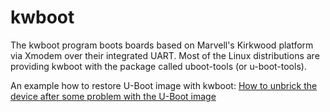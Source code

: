 # kwboot

The kwboot program boots boards based on Marvell's Kirkwood platform via Xmodem over their integrated UART. Most of the Linux distributions are providing kwboot with the package called uboot-tools (or u-boot-tools).

An example how to restore U-Boot image with kwboot: [How to unbrick the device after some problem with the U-Boot image](/toh/zyxel/nsa325#how_to_unbrick_the_device_after_some_problem_with_the_u-boot_image "toh:zyxel:nsa325")
